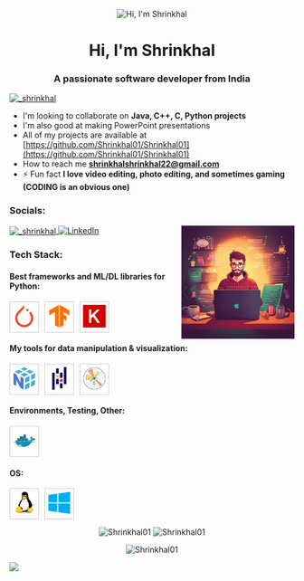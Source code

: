 <p align="center">
  <img src="https://media.giphy.com/media/em8FB3p6I641y/giphy.gif" width="200" height="250" alt="Hi, I'm Shrinkhal">
</p>


<h1 align="center">Hi, I'm Shrinkhal</h1>
<h3 align="center">A passionate software developer from India</h3>

<p align="left">
<a href="https://twitter.com/_shrinkhal" target="_blank">
<img src="https://img.shields.io/twitter/follow/_shrinkhal?logo=twitter&style=for-the-badge" alt="_shrinkhal" />
</a>
</p>

- I'm looking to collaborate on **Java, C++, C, Python projects**
- I'm also good at making PowerPoint presentations
- All of my projects are available at [https://github.com/Shrinkhal01/Shrinkhal01](https://github.com/Shrinkhal01/Shrinkhal01)
- How to reach me **shrinkhalshrinkhal22@gmail.com**
- ⚡ Fun fact **I love video editing, photo editing, and sometimes gaming (CODING is an obvious one)**

<h3 align="left">Socials:</h3>
<img align="right" alt="coding" width="200" src="https://github.com/Shrinkhal01/Shrinkhal01/blob/main/A%20determined%20individual.jpg">

<p align="left">
<a href="https://twitter.com/_shrinkhal" target="_blank">
<img align="center" src="https://raw.githubusercontent.com/rahuldkjain/github-profile-readme-generator/master/src/images/icons/Social/twitter.svg" alt="_shrinkhal" height="30" width="40" />
</a>
<a href="https://www.linkedin.com/in/shrinkhal-02761a2b0" target="_blank" rel="noopener noreferrer">
<img src="https://raw.githubusercontent.com/rahuldkjain/github-profile-readme-generator/master/src/images/icons/Social/linked-in-alt.svg" alt="LinkedIn" height="30" width="40" />
</a>
</p>

<h3 align="left">Tech Stack:</h3>

<h4>Best frameworks and ML/DL libraries for Python:</h4>
<div style="display: flex; align-items: center;">
  <div style="border: 1px solid #ccc; padding: 5px; margin-right: 10px;">
    <img src="https://raw.githubusercontent.com/devicons/devicon/master/icons/pytorch/pytorch-original.svg" alt="pytorch" width="40" height="40" />
  </div>
  <div style="border: 1px solid #ccc; padding: 5px; margin-right: 10px;">
    <img src="https://raw.githubusercontent.com/devicons/devicon/master/icons/tensorflow/tensorflow-original.svg" alt="tensorflow" width="40" height="40" />
  </div>
  <div style="border: 1px solid #ccc; padding: 5px; margin-right: 10px;">
    <img src="https://raw.githubusercontent.com/devicons/devicon/master/icons/keras/keras-original.svg" alt="keras" width="40" height="40" />
  </div>
</div>

<h4>My tools for data manipulation & visualization:</h4>
<div style="display: flex; align-items: center;">
  <div style="border: 1px solid #ccc; padding: 5px; margin-right: 10px;">
    <img src="https://raw.githubusercontent.com/devicons/devicon/master/icons/numpy/numpy-original.svg" alt="numpy" width="40" height="40" />
  </div>
  <div style="border: 1px solid #ccc; padding: 5px; margin-right: 10px;">
    <img src="https://raw.githubusercontent.com/devicons/devicon/master/icons/pandas/pandas-original.svg" alt="pandas" width="40" height="40" />
  </div>
  <div style="border: 1px solid #ccc; padding: 5px; margin-right: 10px;">
    <img src="https://raw.githubusercontent.com/devicons/devicon/master/icons/matplotlib/matplotlib-original.svg" alt="matplotlib" width="40" height="40" />
  </div>
</div>

<h4>Environments, Testing, Other:</h4>
<div style="display: flex; align-items: center;">
  <div style="border: 1px solid #ccc; padding: 5px; margin-right: 10px;">
    <img src="https://raw.githubusercontent.com/devicons/devicon/master/icons/docker/docker-original.svg" alt="docker" width="40" height="40" />
  </div>
</div>

<h4>OS:</h4>
<div style="display: flex; align-items: center;">
  <div style="border: 1px solid #ccc; padding: 5px; margin-right: 10px;">
    <img src="https://raw.githubusercontent.com/devicons/devicon/master/icons/linux/linux-original.svg" alt="linux" width="40" height="40" />
  </div>
  <div style="border: 1px solid #ccc; padding: 5px; margin-right: 10px;">
    <img src="https://raw.githubusercontent.com/devicons/devicon/master/icons/windows8/windows8-original.svg" alt="windows" width="40" height="40" />
  </div>
</div>

<p align="center">
  <img src="https://github-readme-stats.vercel.app/api?username=Shrinkhal01&show_icons=true&locale=en" alt="Shrinkhal01" />
  <img src="https://github-readme-streak-stats.herokuapp.com/?user=Shrinkhal01&" alt="Shrinkhal01" />
</p>

<p align="center">
  <img src="https://github-readme-stats.vercel.app/api/top-langs?username=Shrinkhal01&show_icons=true&locale=en&layout=compact" alt="Shrinkhal01" />
</p>

[![](https://visitcount.itsvg.in/api?id=Shrinkhal01&icon=0&color=0)](https://visitcount.itsvg.in)
